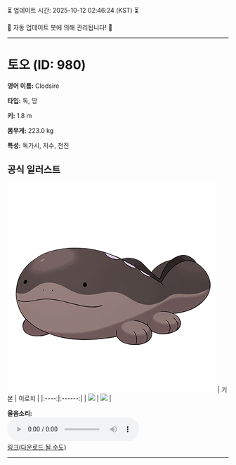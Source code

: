 
⏳ 업데이트 시간: 2025-10-12 02:46:24 (KST) ⏳

🤖 자동 업데이트 봇에 의해 관리됩니다! 🤖

---

# 토오 (ID: 980)
**영어 이름:** Clodsire

**타입:** 독, 땅

**키:** 1.8 m

**몸무게:** 223.0 kg

**특성:** 독가시, 저수, 천진

## 공식 일러스트
![](https://raw.githubusercontent.com/PokeAPI/sprites/master/sprites/pokemon/other/official-artwork/980.png)
| 기본 | 이로치 |
|:----:|:------:|
| <img src="http://play.pokemonshowdown.com/sprites/ani/clodsire.gif" width="200"> | <img src="http://play.pokemonshowdown.com/sprites/ani-shiny/clodsire.gif" width="200"> |

**울음소리:**<br><audio controls src="https://raw.githubusercontent.com/PokeAPI/cries/main/cries/pokemon/latest/980.ogg"></audio><br> [링크(다운로드 될 수도)](https://raw.githubusercontent.com/PokeAPI/cries/main/cries/pokemon/latest/980.ogg)


---

